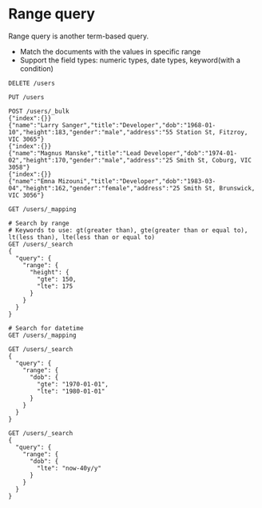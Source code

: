 # Range query
Range query is another term-based query.
* Match the documents with the values in specific range
* Support the field types: numeric types, date types, keyword(with a condition)

```text
DELETE /users

PUT /users

POST /users/_bulk
{"index":{}}
{"name":"Larry Sanger","title":"Developer","dob":"1968-01-10","height":183,"gender":"male","address":"55 Station St, Fitzroy, VIC 3065"}
{"index":{}}
{"name":"Magnus Manske","title":"Lead Developer","dob":"1974-01-02","height":170,"gender":"male","address":"25 Smith St, Coburg, VIC 3058"}
{"index":{}}
{"name":"Emna Mizouni","title":"Developer","dob":"1983-03-04","height":162,"gender":"female","address":"25 Smith St, Brunswick, VIC 3056"}

GET /users/_mapping

# Search by range
# Keywords to use: gt(greater than), gte(greater than or equal to), lt(less than), lte(less than or equal to)
GET /users/_search
{
  "query": {
    "range": {
      "height": {
        "gte": 150,
        "lte": 175
      }
    }
  }
}

# Search for datetime
GET /users/_mapping

GET /users/_search
{
  "query": {
    "range": {
      "dob": {
        "gte": "1970-01-01",
        "lte": "1980-01-01"
      }
    }
  }
}

GET /users/_search
{
  "query": {
    "range": {
      "dob": {
        "lte": "now-40y/y"
      }
    }
  }
}
```
